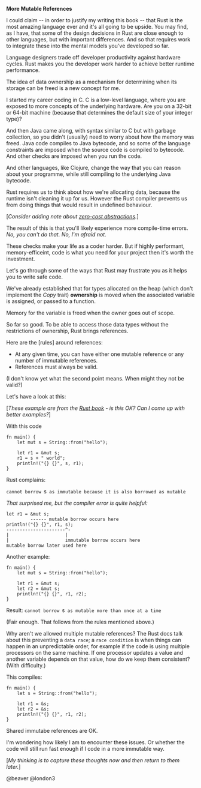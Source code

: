 **More Mutable References**

I could claim -- in order to justify my writing this book -- that Rust is the most amazing language ever and it's all going to be upside. You may find, as I have, that some of the design decisions in Rust are close enough to other languages, but with important differences. And so that requires work to integrate these into the mental models you've developed so far.

Language designers trade off developer productivity against hardware cycles. Rust makes you the developer work harder to achieve better runtime performance.

The idea of data ownership as a mechanism for determining when its storage can be freed is a new concept for me.

I started my career coding in C. C is a low-level language, where you are exposed to more concepts of the underlying hardware. Are you on a 32-bit or 64-bit machine (because that determines the default size of your integer type)? 

And then Java came along, with syntax similar to C but with garbage collection, so you didn't (usually) need to worry about how the memory was freed. Java code compiles to Java bytecode, and so some of the language constraints are imposed when the source code is compiled to bytecode. And other checks are imposed when you run the code.

And other languages, like Clojure, change the way that you can reason about your programme, while still compiling to the underlying Java bytecode.

Rust requires us to think about how we're allocating data, because the runtime isn't cleaning it up for us. However the Rust compiler prevents us from doing things that would result in undefined behaviour.

[_Consider adding note about [zero-cost abstractions](https://web.mit.edu/rust-lang_v1.25/arch/amd64_ubuntu1404/share/doc/rust/html/book/first-edition/references-and-borrowing.html)._]

The result of this is that you'll likely experience more compile-time errors. _No, you can't do that._ _No, I'm afraid not._ 

These checks make your life as a coder harder. But if highly performant, memory-efficeint, code is what you need for your project then it's worth the investment.

Let's go through some of the ways that Rust may frustrate you as it helps you to write safe code.

We've already established that for types allocated on the heap (which don't implement the _Copy_ trait) **ownership** is moved when the associated variable is assigned, or passed to a function.

Memory for the variable is freed when the owner goes out of scope. 

So far so good. To be able to access those data types without the restrictions of ownership, Rust brings references.

Here are the [rules] around references:

* At any given time, you can have either one mutable reference or any number of immutable references.
* References must always be valid.

(I don't know yet what the second point means. When might they not be valid?)

Let's have a look at this:

[_These example are from the [Rust book](https://doc.rust-lang.org/book/ch04-02-references-and-borrowing.html) - is this OK? Can I come up with better examples?_]

With this code

```
fn main() {
    let mut s = String::from("hello");

    let r1 = &mut s;
    r1 = s + " world";
    println!("{} {}", s, r1);
}
```

Rust complains:

`cannot borrow `s` as immutable because it is also borrowed as mutable`

_That surprised me, but the compiler error is quite helpful:_

```
let r1 = &mut s;
         ------ mutable borrow occurs here
println!("{} {}", r1, s);
----------------------^-
|                     |
|                     immutable borrow occurs here
mutable borrow later used here
```

Another example:

```
fn main() {
    let mut s = String::from("hello");

    let r1 = &mut s;
    let r2 = &mut s;
    println!("{} {}", r1, r2);
}
```

Result: `cannot borrow `s` as mutable more than once at a time`

(Fair enough. That follows from the rules mentioned above.)

Why aren't we allowed multiple mutable references? The Rust docs talk about this preventing a `data race`; a `race condition` is when things can happen in an unpredictable order, for example if the code is using multiple processors on the same machine. If one processor updates a value and another variable depends on that value, how do we keep them consistent? (With difficulty.)

This compiles:

```
fn main() {
    let s = String::from("hello");

    let r1 = &s;
    let r2 = &s;
    println!("{} {}", r1, r2);
}
```

Shared immutabe references are OK.

I'm wondering how likely I am to encounter these issues. Or whether the code will still run fast enough if I code in a more immutable way.

[_My thinking is to capture these thoughts now and then return to them later._]

@beaver @london3





